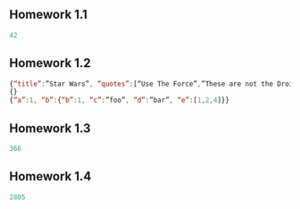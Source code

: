 Homework 1.1
------------

```javascript
42
```

Homework 1.2
------------

```javascript
{“title”:”Star Wars”, “quotes”:[“Use The Force”,”These are not the Droids you are looking for”],”director”:”George Lucas”} 
{}
{“a”:1, “b”:{“b”:1, “c”:”foo”, “d”:”bar”, “e”:[1,2,4]}}
```


Homework 1.3
------------

```javascript
366
```

Homework 1.4
------------

```javascript
2805
```
